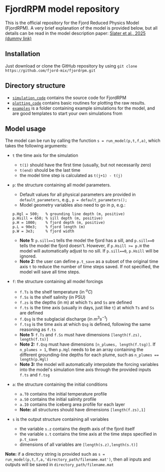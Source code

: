 # FjordRPM model repository

This is the official repository for the Fjord Reduced Physics Model (FjordRPM). 
A very brief explanation of the model is provided below, but all details can be read in the model description paper: [Slater et al., 2025 (dummy link)](https://github.com/fjord-mix/fjordrpm/)

## Installation

Just download or clone the GitHub repository by using `git clone https://github.com/fjord-mix/fjordrpm.git`

## Directory structure

- [`simulation_code`](https://github.com/fjord-mix/fjordrpm/tree/readme_update/simulation_code) contains the source code for FjordRPM
- [`plotting_code`](https://github.com/fjord-mix/fjordrpm/tree/readme_update/plotting_code) contains basic routines for plotting the raw results.
- [`examples`](https://github.com/fjord-mix/fjordrpm/tree/readme_update/examples) is a folder containing example simulations for the model, and are good templates to start your own simulations from

## Model usage

The model can be run by calling the function `s = run_model(p,t,f,a)`, which takes the following arguments:

- `t` the time axis for the simulation
    - `t(1)` should have the first time (usually, but not necessarily zero)	
    - `t(end)` should be the last time
    - the model time step is calculated as `t(j+1) - t(j)`

- `p`: the structure containing all model parameters. 
	- Default values for all physical parameters are provided in `default_parameters`, e.g., `p = default_parameters();`
	- Model geometry variables also need to go in p, e.g.:
	```
	p.Hgl = 500;   % grounding line depth (m, positive)
	p.Hsill = 650; % sill depth (m, positive)
	p.H = 1000;    % fjord depth (m, positive)
	p.L = 90e3;    % fjord length (m)
	p.W = 3e3;     % fjord width
	```
	- **Note 1:** `p.sill==1` tells the model the fjord has a sill, and `p.sill==0` tells the model the fjord doesn't. However, if `p.Hsill >= p.H` the model will automatically adjust to no sill. If `p.sill==0`, `p.Hsill` will be ignored.
	- **Note 2:** the user can define `p.t_save` as a subset of the original time axis `t` to reduce the number of time steps saved. If not specified, the model will save all time steps.
	
- `f`: the structure containing all model forcings
    - `f.Ts` is the shelf temperature (in $^oC$)
    - `f.Ss` is the shelf salinity (in PSU)
    - `f.zs` is the depths (in m) at which `Ts` and `Ss` are defined
    - `f.ts` is the time axis (usually in days, just like `t`) at which `Ts` and `Ss` are defined
    - `f.Qsg` is the subglacial discharge (in $m^3 s^{-1}$)
    - `f.tsg` is the time axis at which `Qsg` is defined, following the same reasoning as `f.ts`
    - **Note 1:** `f.Ts` and `f.Ss` must have dimensions `[length(f.zs), length(f.ts)]`
    - **Note 2:** `f.Qsg` must have dimensions `[n_plumes, length(f.tsg)]`. If `n_plumes > 1`, then `p.Hgl` needs to be an array containing the different grounding-line depths for each plume, such as `n_plumes == length(p.Hgl)`
    - **Note 3:** the model will automatically interpolate the forcing variables into the model's simulation time axis through the provided inputs `f.ts` and `f.tsg`
    
- `a`: the structure containing the initial conditions
	- `a.T0` contains the initial temperature profile
	- `a.S0` contains the initial salinity profile
	- `a.I0` contains the iceberg area profile for each layer
	- **Note:** all structures should have dimensions `[length(f.zs),1]`
	
- `s` is the output structure containing all variables
	- the variable `s.z` contains the depth axis of the fjord itself
	- the variable `s.t` contains the time axis at the time steps specified in `p.t_save`
	- dimensions of all variables are `[length(s.z),length(s.t)]`
	
**Note:** if a directory string is provided such as `s = run_model(p,t,f,a,'directory_path/filename.mat')`, then all inputs and outputs will be saved in `directory_path/filename.mat`